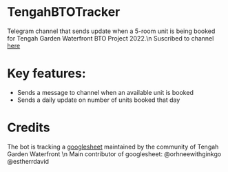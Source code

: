# TengahBTOTracker

Telegram channel that sends update when a 5-room unit is being booked for Tengah Garden Waterfront BTO Project 2022.\n
Suscribed to channel [here](https://t.me/tengahgwf5)

# Key features:
* Sends a message to channel when an available unit is booked 
* Sends a daily update on number of units booked that day

# Credits
The bot is tracking a [googlesheet](https://docs.google.com/spreadsheets/d/1OThhPsNi2wgh1JhRYPp6-lYYS_W2z1iBHJYugAmc9mg/edit?usp=sharing) maintained by the community of Tengah Garden Waterfront \n
Main contributor of googlesheet: @orhneewithginkgo @estherrdavid 
